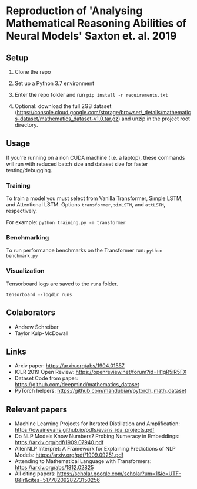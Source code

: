 # Reproduction of 'Analysing Mathematical Reasoning Abilities of Neural Models' Saxton et. al. 2019

## Setup
1) Clone the repo

2) Set up a Python 3.7 environment

3) Enter the repo folder and run `pip install -r requirements.txt`

4) Optional: download the full 2GB dataset (https://console.cloud.google.com/storage/browser/_details/mathematics-dataset/mathematics_dataset-v1.0.tar.gz) and unzip in the project root directory.

## Usage
If you're running on a non CUDA machine (i.e. a laptop), these commands will run with reduced batch size and dataset size for faster testing/debugging.

### Training
To train a model you must select from Vanilla Transformer, Simple LSTM, and Attentional LSTM. Options `transformer`, `simLSTM`, and `attLSTM`, respectively.

For example:
`python training.py -m transformer`

### Benchmarking
To run performance benchmarks on the Transformer run:
`python benchmark.py`

### Visualization
Tensorboard logs are saved to the `runs` folder.

`tensorboard --logdir runs`

## Colaborators 

- Andrew Schreiber 
- Taylor Kulp-McDowall

## Links

- Arxiv paper: https://arxiv.org/abs/1904.01557
- ICLR 2019 Open Review: https://openreview.net/forum?id=H1gR5iR5FX
- Dataset Code from paper: https://github.com/deepmind/mathematics_dataset
- PyTorch helpers: https://github.com/mandubian/pytorch_math_dataset

## Relevant papers

- Machine Learning Projects for Iterated Distillation and Amplification: https://owainevans.github.io/pdfs/evans_ida_projects.pdf
- Do NLP Models Know Numbers? Probing Numeracy in Embeddings: https://arxiv.org/pdf/1909.07940.pdf
- AllenNLP Interpret:
A Framework for Explaining Predictions of NLP Models: https://arxiv.org/pdf/1909.09251.pdf
- Attending to Mathematical Language with Transformers: https://arxiv.org/abs/1812.02825
- All citing papers: https://scholar.google.com/scholar?um=1&ie=UTF-8&lr&cites=5177820928273150256

